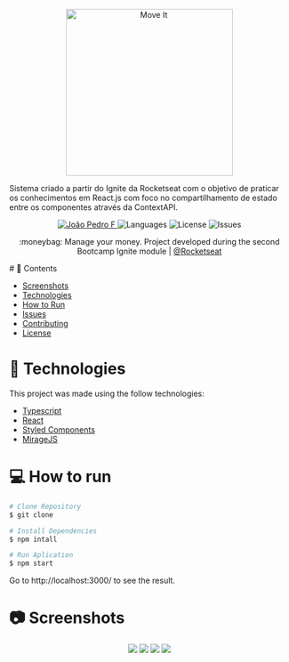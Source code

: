 <p align="center">
   <img src="https://user-images.githubusercontent.com/96431370/192655457-1ccf5176-4053-4a59-949f-5e2772225e63.svg" alt="Move It" width="300"/>
</p>

<p>Sistema criado a partir do Ignite da Rocketseat com o objetivo de praticar os conhecimentos em React.js com foco no compartilhamento de estado entre os componentes através da ContextAPI.</p>

<p align="center">
   <a href="https://www.linkedin.com/in/jo%C3%A3o-pedro-ferreira-490818144/">
      <img alt="João Pedro F" src="https://img.shields.io/badge/-JoãoPedro-5965e0?style=flat&logo=Linkedin&logoColor=white" />
   </a>
  <img alt="Languages" src="https://img.shields.io/github/languages/count/JoaoPedroweb/dt.money?color=%235963C5" />
  <img alt="License" src="https://img.shields.io/github/license/JoaoPedroweb/dt.money?color=%235E69D7" />
  <img alt="Issues" src="https://img.shields.io/github/issues/JoaoPedroweb/dt.money?color=%235965E0">
  <a href="joaopfdossanto@gmail.com">
  </a>
</p>
<p align="center">
  :moneybag: Manage your money. Project developed during the second Bootcamp Ignite module | <a href="https://github.com/Rocketseat">@Rocketseat</a>
</p>
# 📌 Contents

* [Screenshots](#camera-screenshot) 
* [Technologies](#rocket-technologies) 
* [How to Run](#computer-how-to-run)
* [Issues](#bug-issues)
* [Contributing](#sparkles-issues)
* [License](#page_facing_up-license)
# :rocket: Technologies
This project was made using the follow technologies:

* [Typescript](https://www.typescriptlang.org/)      
* [React](https://reactjs.org/)      
* [Styled Components](https://styled-components.com/)
* [MirageJS](https://miragejs.com/)

# :computer: How to run

```bash
# Clone Repository
$ git clone
```

```bash
# Install Dependencies
$ npm intall

# Run Aplication
$ npm start
```
Go to http://localhost:3000/ to see the result.

# :camera: Screenshots
<div align="center">
   <img src="https://user-images.githubusercontent.com/96431370/192654959-730c149f-6643-450f-92bf-be0a5a7f8317.png">
   <img src="https://user-images.githubusercontent.com/96431370/192655060-186ab09a-3bd9-4f11-be97-c987c777d2ca.png">
   <img src="(https://user-images.githubusercontent.com/96431370/192655355-d2cd6e64-7923-404d-83cd-30961bb0bbda.png">
   <img src="https://user-images.githubusercontent.com/96431370/192655365-b6861256-41a4-4254-9496-48cbb76808a8.png">
</div>


